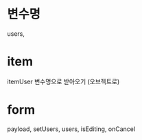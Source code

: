 # 변수명

users,

# item

itemUser 변수명으로 받아오기 (오브젝트로)

# form

payload, setUsers, users, isEditing, onCancel
